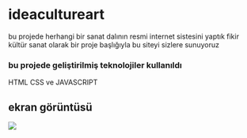 <h1>ideacultureart</h1>

<p>bu projede herhangi bir sanat dalının resmi internet sistesini yaptık fikir kültür sanat olarak bir proje başlığıyla bu siteyi sizlere sunuyoruz</p>

<h3>bu projede geliştirilmiş teknolojiler kullanıldı</h3>

HTML CSS ve JAVASCRIPT

<h2>ekran görüntüsü</h2>

![](ekran.gif)
